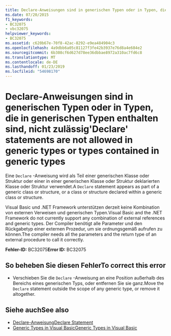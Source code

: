 ```yaml
---
title: Declare-Anweisungen sind in generischen Typen oder in Typen, die in generischen Typen enthalten sind, nicht zulässig
ms.date: 07/20/2015
f1_keywords:
- BC32075
- vbc32075
helpviewer_keywords:
- BC32075
ms.assetid: c620b67e-70f8-42ac-8292-e9ea484904c3
ms.openlocfilehash: 4a9dbb6a05c81127f3fe42b3937e76d8a4e684e2
ms.sourcegitcommit: 6b308cf6d627d78ee36dbbae8972a310ac7fd6c8
ms.translationtype: MT
ms.contentlocale: de-DE
ms.lasthandoff: 01/23/2019
ms.locfileid: "54698170"
---
```

# <a name="declare-statements-are-not-allowed-in-generic-types-or-types-contained-in-generic-types"></a><span data-ttu-id="e55b2-102">Declare-Anweisungen sind in generischen Typen oder in Typen, die in generischen Typen enthalten sind, nicht zulässig</span><span class="sxs-lookup"><span data-stu-id="e55b2-102">'Declare' statements are not allowed in generic types or types contained in generic types</span></span>
<span data-ttu-id="e55b2-103">Eine `Declare` -Anweisung wird als Teil einer generischen Klasse oder Struktur oder einer in einer generischen Klasse oder Struktur deklarierten Klasse oder Struktur verwendet.</span><span class="sxs-lookup"><span data-stu-id="e55b2-103">A `Declare` statement appears as part of a generic class or structure, or a class or structure declared within a generic class or structure.</span></span>  
  
 <span data-ttu-id="e55b2-104">Visual Basic und .NET Framework unterstützen derzeit keine Kombination von externen Verweisen und generischen Typen.</span><span class="sxs-lookup"><span data-stu-id="e55b2-104">Visual Basic and the .NET Framework do not currently support any combination of external references and generic types.</span></span> <span data-ttu-id="e55b2-105">Der Compiler benötigt alle Parameter und den Rückgabetyp einer externen Prozedur, um sie ordnungsgemäß aufrufen zu können.</span><span class="sxs-lookup"><span data-stu-id="e55b2-105">The compiler needs all the parameters and the return type of an external procedure to call it correctly.</span></span>  
  
 <span data-ttu-id="e55b2-106">**Fehler-ID:** BC32075</span><span class="sxs-lookup"><span data-stu-id="e55b2-106">**Error ID:** BC32075</span></span>  
  
## <a name="to-correct-this-error"></a><span data-ttu-id="e55b2-107">So beheben Sie diesen Fehler</span><span class="sxs-lookup"><span data-stu-id="e55b2-107">To correct this error</span></span>  
  
-   <span data-ttu-id="e55b2-108">Verschieben Sie die `Declare` -Anweisung an eine Position außerhalb des Bereichs eines generischen Typs, oder entfernen Sie sie ganz.</span><span class="sxs-lookup"><span data-stu-id="e55b2-108">Move the `Declare` statement outside the scope of any generic type, or remove it altogether.</span></span>  
  
## <a name="see-also"></a><span data-ttu-id="e55b2-109">Siehe auch</span><span class="sxs-lookup"><span data-stu-id="e55b2-109">See also</span></span>
- [<span data-ttu-id="e55b2-110">Declare-Anweisung</span><span class="sxs-lookup"><span data-stu-id="e55b2-110">Declare Statement</span></span>](../../visual-basic/language-reference/statements/declare-statement.md)
- [<span data-ttu-id="e55b2-111">Generic Types in Visual Basic</span><span class="sxs-lookup"><span data-stu-id="e55b2-111">Generic Types in Visual Basic</span></span>](../../visual-basic/programming-guide/language-features/data-types/generic-types.md)
